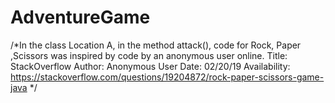 # AdventureGame


/*In the class Location A, in the method attack(), code for Rock, Paper ,Scissors was inspired by code by an anonymous user online. 
	Title: StackOverflow 
	Author: Anonymous User 
	Date: 02/20/19
	Availability: https://stackoverflow.com/questions/19204872/rock-paper-scissors-game-java
	*/


